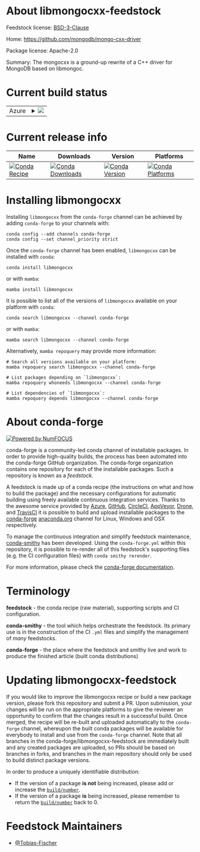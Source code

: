 About libmongocxx-feedstock
===========================

Feedstock license: [BSD-3-Clause](https://github.com/conda-forge/libmongocxx-feedstock/blob/main/LICENSE.txt)

Home: https://github.com/mongodb/mongo-cxx-driver

Package license: Apache-2.0

Summary: The mongocxx is a ground-up rewrite of a C++ driver for MongoDB based on libmongoc.

Current build status
====================


<table>
    
  <tr>
    <td>Azure</td>
    <td>
      <details>
        <summary>
          <a href="https://dev.azure.com/conda-forge/feedstock-builds/_build/latest?definitionId=13620&branchName=main">
            <img src="https://dev.azure.com/conda-forge/feedstock-builds/_apis/build/status/libmongocxx-feedstock?branchName=main">
          </a>
        </summary>
        <table>
          <thead><tr><th>Variant</th><th>Status</th></tr></thead>
          <tbody><tr>
              <td>linux_64</td>
              <td>
                <a href="https://dev.azure.com/conda-forge/feedstock-builds/_build/latest?definitionId=13620&branchName=main">
                  <img src="https://dev.azure.com/conda-forge/feedstock-builds/_apis/build/status/libmongocxx-feedstock?branchName=main&jobName=linux&configuration=linux%20linux_64_" alt="variant">
                </a>
              </td>
            </tr><tr>
              <td>linux_aarch64</td>
              <td>
                <a href="https://dev.azure.com/conda-forge/feedstock-builds/_build/latest?definitionId=13620&branchName=main">
                  <img src="https://dev.azure.com/conda-forge/feedstock-builds/_apis/build/status/libmongocxx-feedstock?branchName=main&jobName=linux&configuration=linux%20linux_aarch64_" alt="variant">
                </a>
              </td>
            </tr><tr>
              <td>linux_ppc64le</td>
              <td>
                <a href="https://dev.azure.com/conda-forge/feedstock-builds/_build/latest?definitionId=13620&branchName=main">
                  <img src="https://dev.azure.com/conda-forge/feedstock-builds/_apis/build/status/libmongocxx-feedstock?branchName=main&jobName=linux&configuration=linux%20linux_ppc64le_" alt="variant">
                </a>
              </td>
            </tr><tr>
              <td>osx_64</td>
              <td>
                <a href="https://dev.azure.com/conda-forge/feedstock-builds/_build/latest?definitionId=13620&branchName=main">
                  <img src="https://dev.azure.com/conda-forge/feedstock-builds/_apis/build/status/libmongocxx-feedstock?branchName=main&jobName=osx&configuration=osx%20osx_64_" alt="variant">
                </a>
              </td>
            </tr><tr>
              <td>osx_arm64</td>
              <td>
                <a href="https://dev.azure.com/conda-forge/feedstock-builds/_build/latest?definitionId=13620&branchName=main">
                  <img src="https://dev.azure.com/conda-forge/feedstock-builds/_apis/build/status/libmongocxx-feedstock?branchName=main&jobName=osx&configuration=osx%20osx_arm64_" alt="variant">
                </a>
              </td>
            </tr><tr>
              <td>win_64</td>
              <td>
                <a href="https://dev.azure.com/conda-forge/feedstock-builds/_build/latest?definitionId=13620&branchName=main">
                  <img src="https://dev.azure.com/conda-forge/feedstock-builds/_apis/build/status/libmongocxx-feedstock?branchName=main&jobName=win&configuration=win%20win_64_" alt="variant">
                </a>
              </td>
            </tr>
          </tbody>
        </table>
      </details>
    </td>
  </tr>
</table>

Current release info
====================

| Name | Downloads | Version | Platforms |
| --- | --- | --- | --- |
| [![Conda Recipe](https://img.shields.io/badge/recipe-libmongocxx-green.svg)](https://anaconda.org/conda-forge/libmongocxx) | [![Conda Downloads](https://img.shields.io/conda/dn/conda-forge/libmongocxx.svg)](https://anaconda.org/conda-forge/libmongocxx) | [![Conda Version](https://img.shields.io/conda/vn/conda-forge/libmongocxx.svg)](https://anaconda.org/conda-forge/libmongocxx) | [![Conda Platforms](https://img.shields.io/conda/pn/conda-forge/libmongocxx.svg)](https://anaconda.org/conda-forge/libmongocxx) |

Installing libmongocxx
======================

Installing `libmongocxx` from the `conda-forge` channel can be achieved by adding `conda-forge` to your channels with:

```
conda config --add channels conda-forge
conda config --set channel_priority strict
```

Once the `conda-forge` channel has been enabled, `libmongocxx` can be installed with `conda`:

```
conda install libmongocxx
```

or with `mamba`:

```
mamba install libmongocxx
```

It is possible to list all of the versions of `libmongocxx` available on your platform with `conda`:

```
conda search libmongocxx --channel conda-forge
```

or with `mamba`:

```
mamba search libmongocxx --channel conda-forge
```

Alternatively, `mamba repoquery` may provide more information:

```
# Search all versions available on your platform:
mamba repoquery search libmongocxx --channel conda-forge

# List packages depending on `libmongocxx`:
mamba repoquery whoneeds libmongocxx --channel conda-forge

# List dependencies of `libmongocxx`:
mamba repoquery depends libmongocxx --channel conda-forge
```


About conda-forge
=================

[![Powered by
NumFOCUS](https://img.shields.io/badge/powered%20by-NumFOCUS-orange.svg?style=flat&colorA=E1523D&colorB=007D8A)](https://numfocus.org)

conda-forge is a community-led conda channel of installable packages.
In order to provide high-quality builds, the process has been automated into the
conda-forge GitHub organization. The conda-forge organization contains one repository
for each of the installable packages. Such a repository is known as a *feedstock*.

A feedstock is made up of a conda recipe (the instructions on what and how to build
the package) and the necessary configurations for automatic building using freely
available continuous integration services. Thanks to the awesome service provided by
[Azure](https://azure.microsoft.com/en-us/services/devops/), [GitHub](https://github.com/),
[CircleCI](https://circleci.com/), [AppVeyor](https://www.appveyor.com/),
[Drone](https://cloud.drone.io/welcome), and [TravisCI](https://travis-ci.com/)
it is possible to build and upload installable packages to the
[conda-forge](https://anaconda.org/conda-forge) [anaconda.org](https://anaconda.org/)
channel for Linux, Windows and OSX respectively.

To manage the continuous integration and simplify feedstock maintenance,
[conda-smithy](https://github.com/conda-forge/conda-smithy) has been developed.
Using the ``conda-forge.yml`` within this repository, it is possible to re-render all of
this feedstock's supporting files (e.g. the CI configuration files) with ``conda smithy rerender``.

For more information, please check the [conda-forge documentation](https://conda-forge.org/docs/).

Terminology
===========

**feedstock** - the conda recipe (raw material), supporting scripts and CI configuration.

**conda-smithy** - the tool which helps orchestrate the feedstock.
                   Its primary use is in the construction of the CI ``.yml`` files
                   and simplify the management of *many* feedstocks.

**conda-forge** - the place where the feedstock and smithy live and work to
                  produce the finished article (built conda distributions)


Updating libmongocxx-feedstock
==============================

If you would like to improve the libmongocxx recipe or build a new
package version, please fork this repository and submit a PR. Upon submission,
your changes will be run on the appropriate platforms to give the reviewer an
opportunity to confirm that the changes result in a successful build. Once
merged, the recipe will be re-built and uploaded automatically to the
`conda-forge` channel, whereupon the built conda packages will be available for
everybody to install and use from the `conda-forge` channel.
Note that all branches in the conda-forge/libmongocxx-feedstock are
immediately built and any created packages are uploaded, so PRs should be based
on branches in forks, and branches in the main repository should only be used to
build distinct package versions.

In order to produce a uniquely identifiable distribution:
 * If the version of a package **is not** being increased, please add or increase
   the [``build/number``](https://docs.conda.io/projects/conda-build/en/latest/resources/define-metadata.html#build-number-and-string).
 * If the version of a package **is** being increased, please remember to return
   the [``build/number``](https://docs.conda.io/projects/conda-build/en/latest/resources/define-metadata.html#build-number-and-string)
   back to 0.

Feedstock Maintainers
=====================

* [@Tobias-Fischer](https://github.com/Tobias-Fischer/)


